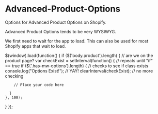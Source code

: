 # Advanced-Product-Options
Options for Advanced Product Options on Shopify. 

Advanced Product Options tends to be very WYSIWYG.

We first need to wait for the app to load. This can also be used for most Shopify apps that wait to load.

$(window).load(function() {
  if ($('body.product').length) { // are we on the product page?
    var checkExist = setInterval(function() { // repeats until "if" == true
   	  if ($('.has-mw-options').length) { // checks to see if class exists
        console.log("Options Exist!"); // YAY!
        clearInterval(checkExist);  // no more checking
      
        // Place your code here
      
      }
    }, 100);
  }
});
